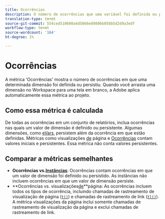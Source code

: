 ```yaml
---
title: Ocorrências
description: O número de ocorrências que uma variável foi definida ou persistiu.
translation-type: tm+mt
source-git-commit: 554ced510600a4d5866e89806b058b5d2d9a3edf
workflow-type: tm+mt
source-wordcount: '164'
ht-degree: 1%

---
```



# Ocorrências

A métrica &#39;Ocorrências&#39; mostra o número de ocorrências em que uma determinada dimensão foi definida ou persistiu. Quando você arrasta uma dimensão no Workspace para uma tela em branco, a Adobe aplica automaticamente essa métrica ao projeto.

## Como essa métrica é calculada

De todas as ocorrências em um conjunto de relatórios, inclua ocorrências nas quais um valor de dimensão é definido ou persistente. Algumas dimensões, como [eVars](../dimensions/evar.md), persistem além da ocorrência em que estão definidas. Métricas como visualizações [de](page-views.md) página e [Ocorrências](occurrences.md) contam valores iniciais e persistentes. Essa métrica não conta valores persistentes.

## Comparar a métricas semelhantes

* **Ocorrências vs.[Instâncias](instances.md)**: Ocorrências contam ocorrências em que um valor de dimensão foi definido ou persistido. As instâncias não incluem ocorrências em que um valor de dimensão persiste.
* **Ocorrências vs. visualizações[de](page-views.md)**página: As ocorrências incluem todos os tipos de ocorrência, incluindo chamadas de rastreamento de visualização de página ([`t()`](/help/implement/vars/functions/t-method.md)) e chamadas de rastreamento de link ([`tl()`](/help/implement/vars/functions/tl-method.md)). A métrica visualizações da página inclui somente chamadas de rastreamento de visualização da página e exclui chamadas de rastreamento de link.